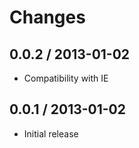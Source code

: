 # Changes

## 0.0.2 / 2013-01-02

  - Compatibility with IE

## 0.0.1 / 2013-01-02

  - Initial release
